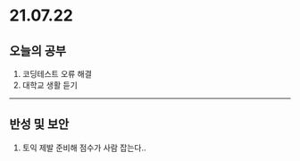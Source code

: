 # 21.07.22

## 오늘의 공부
1. 코딩테스트 오류 해결
2. 대학교 생활 듣기
----------------------
## 반성 및 보안
1. 토익 제발 준비해 점수가 사람 잡는다..
